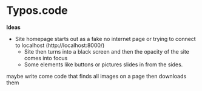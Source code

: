 # Typos.code

**__Ideas__**
- Site homepage starts out as a fake no internet page or trying to connect to localhost (http://localhost:8000/)
  - Site then turns into a black screen and then the opacity of the site comes into focus
  - Some elements like buttons or pictures slides in from the sides.


maybe write come code that finds all images on a page then downloads them
